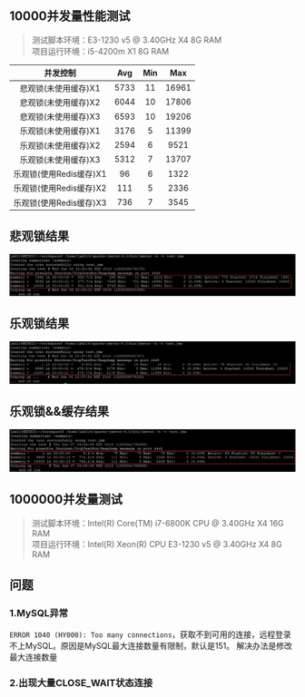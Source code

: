 ## 10000并发量性能测试
  > 测试脚本环境：E3-1230 v5 @ 3.40GHz X4  8G RAM  
  > 项目运行环境：i5-4200m X1 8G RAM

|并发控制|Avg|Min|Max|
|:-----:|:-:|:-:|:-:|
|悲观锁(未使用缓存)X1|5733|11|16961
|悲观锁(未使用缓存)X2|6044|10|17806
|悲观锁(未使用缓存)X3|6593|10|19206
|乐观锁(未使用缓存)X1|3176|5|11399
|乐观锁(未使用缓存)X2|2594|6|9521
|乐观锁(未使用缓存)X3|5312|7|13707
|乐观锁(使用Redis缓存)X1|96|6|1322
|乐观锁(使用Redis缓存)X2|111|5|2336
|乐观锁(使用Redis缓存)X3|736|7|3545

## 悲观锁结果
![悲观锁](imgs/pessiX1.png)

## 乐观锁结果  
![乐观锁](imgs/optiX1.png)

## 乐观锁&&缓存结果  
![乐观锁&&缓存](imgs/optiCacheX2.png)  

## 1000000并发量测试 
  > 测试脚本环境：Intel(R) Core(TM) i7-6800K CPU @ 3.40GHz X4  16G RAM  
  > 项目运行环境：Intel(R) Xeon(R) CPU E3-1230 v5 @ 3.40GHz X4 8G RAM
  
## 问题
### 1.MySQL异常
`ERROR 1040 (HY000): Too many connections`，获取不到可用的连接，远程登录不上MySQL。原因是MySQL最大连接数量有限制，默认是151。
解决办法是修改最大连接数量

### 2.出现大量CLOSE_WAIT状态连接

